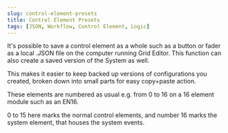 ```yaml
---
slug: control-element-presets
title: Control Element Presets
tags: [JSON, Workflow, Control Element, Logic]
---
```


It's possible to save a control element as a whole such as a button or fader as a local .JSON file on the computer running Grid Editor. This function can also create a saved version of the System as well.

This makes it easier to keep backed up versions of configurations you created, broken down into small parts for easy copy+paste action.

These elements are numbered as usual e.g. from 0 to 16 on a 16 element module such as an EN16.

0 to 15 here marks the normal control elements, and number 16 marks the system element, that houses the system events.
